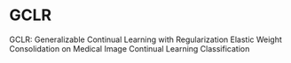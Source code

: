 # GCLR
GCLR: Generalizable Continual Learning with Regularization Elastic Weight Consolidation on Medical Image Continual Learning Classification

